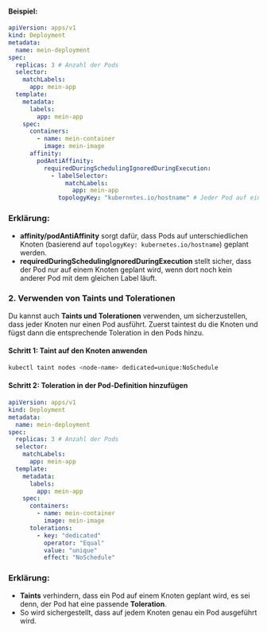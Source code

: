 #### Beispiel:

```yaml
apiVersion: apps/v1
kind: Deployment
metadata:
  name: mein-deployment
spec:
  replicas: 3 # Anzahl der Pods
  selector:
    matchLabels:
      app: mein-app
  template:
    metadata:
      labels:
        app: mein-app
    spec:
      containers:
        - name: mein-container
          image: mein-image
      affinity:
        podAntiAffinity:
          requiredDuringSchedulingIgnoredDuringExecution:
            - labelSelector:
                matchLabels:
                  app: mein-app
              topologyKey: "kubernetes.io/hostname" # Jeder Pod auf einem anderen Knoten
```

### Erklärung:

- **affinity/podAntiAffinity** sorgt dafür, dass Pods auf unterschiedlichen Knoten (basierend auf `topologyKey: kubernetes.io/hostname`) geplant werden.
- **requiredDuringSchedulingIgnoredDuringExecution** stellt sicher, dass der Pod nur auf einem Knoten geplant wird, wenn dort noch kein anderer Pod mit dem gleichen Label läuft.

### 2. **Verwenden von Taints und Tolerationen**

Du kannst auch **Taints und Tolerationen** verwenden, um sicherzustellen, dass jeder Knoten nur einen Pod ausführt. Zuerst taintest du die Knoten und fügst dann die entsprechende Toleration in den Pods hinzu.

#### Schritt 1: Taint auf den Knoten anwenden

```bash
kubectl taint nodes <node-name> dedicated=unique:NoSchedule
```

#### Schritt 2: Toleration in der Pod-Definition hinzufügen

```yaml
apiVersion: apps/v1
kind: Deployment
metadata:
  name: mein-deployment
spec:
  replicas: 3 # Anzahl der Pods
  selector:
    matchLabels:
      app: mein-app
  template:
    metadata:
      labels:
        app: mein-app
    spec:
      containers:
        - name: mein-container
          image: mein-image
      tolerations:
        - key: "dedicated"
          operator: "Equal"
          value: "unique"
          effect: "NoSchedule"
```

### Erklärung:

- **Taints** verhindern, dass ein Pod auf einem Knoten geplant wird, es sei denn, der Pod hat eine passende **Toleration**.
- So wird sichergestellt, dass auf jedem Knoten genau ein Pod ausgeführt wird.
